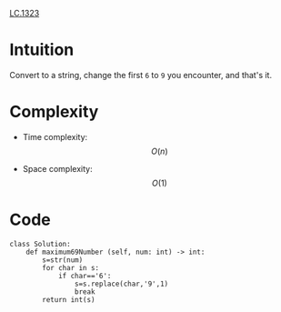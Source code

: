 

[LC.1323](https://leetcode.com/problems/maximum-69-number/description/)

# Intuition
Convert to a string, change the first `6` to `9` you encounter, and that's it.


# Complexity
- Time complexity:
$$O(n)$$

- Space complexity:
$$O(1)$$

# Code
```python3 []
class Solution:
    def maximum69Number (self, num: int) -> int:
        s=str(num)
        for char in s:
            if char=='6':
                s=s.replace(char,'9',1)
                break
        return int(s)
```
